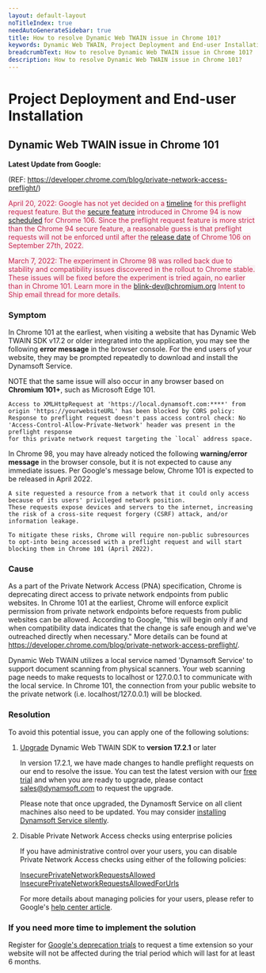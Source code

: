 ```yaml
---
layout: default-layout
noTitleIndex: true
needAutoGenerateSidebar: true
title: How to resolve Dynamic Web TWAIN issue in Chrome 101?
keywords: Dynamic Web TWAIN, Project Deployment and End-user Installation, Chrome 101, Private Network Access, preflight request
breadcrumbText: How to resolve Dynamic Web TWAIN issue in Chrome 101?
description: How to resolve Dynamic Web TWAIN issue in Chrome 101?
---
```


# Project Deployment and End-user Installation

## Dynamic Web TWAIN issue in Chrome 101

**Latest Update from Google:**

(REF: <a href="https://developer.chrome.com/blog/private-network-access-preflight/" target="_blank">https://developer.chrome.com/blog/private-network-access-preflight/</a>)

<span style="background-color:#f9f2f4; color:#c7254e">April 20, 2022: Google has not yet decided on a <a href="https://chromestatus.com/feature/5737414355058688" target="_blank">timeline</a> for this preflight request feature. But the <a href="{{site.faq}}http-insecure-websites-in-chromium-browser.html" target="_blank">secure feature</a> introduced in Chrome 94 is now <a href="https://chromestatus.com/feature/5436853517811712?ver=latest" target="_blank">scheduled</a>  for Chrome 106. Since the preflight request feature is more strict than the Chrome 94 secure feature, a reasonable guess is that preflight requests will not be enforced until after the <a href="https://chromiumdash.appspot.com/schedule" target="_blank">release date</a> of Chrome 106 on September 27th, 2022.</span>

<span style="background-color:#f9f2f4; color:#c7254e">March 7, 2022: The experiment in Chrome 98 was rolled back due to stability and compatibility issues discovered in the rollout to Chrome stable. These issues will be fixed before the experiment is tried again, no earlier than in Chrome 101. Learn more in the blink-dev@chromium.org Intent to Ship email thread for more details.</span>

### Symptom

 In Chrome 101 at the earliest, when visiting a website that has Dynamic Web TWAIN SDK v17.2 or older integrated into the application, you may see the following **error message** in the browser console. For the end users of your website, they may be prompted repeatedly to download and install the Dynamsoft Service.

NOTE that the same issue will also occur in any browser based on **Chromium 101+**, such as Microsoft Edge 101.

```
Access to XMLHttpRequest at 'https://local.dynamsoft.com:****' from origin 'https://yourwebsiteURL' has been blocked by CORS policy: 
Response to preflight request doesn't pass access control check: No 'Access-Control-Allow-Private-Network' header was present in the preflight response 
for this private network request targeting the `local` address space.
```

In Chrome 98, you may have already noticed the following **warning/error message** in the browser console, but it is not expected to cause any immediate issues. Per Google's message below, Chrome 101 is expected to be released in April 2022.

```
A site requested a resource from a network that it could only access because of its users' privileged network position. 
These requests expose devices and servers to the internet, increasing the risk of a cross-site request forgery (CSRF) attack, and/or information leakage.

To mitigate these risks, Chrome will require non-public subresources to opt-into being accessed with a preflight request and will start blocking them in Chrome 101 (April 2022).
```

### Cause

As a part of the Private Network Access (PNA) specification, Chrome is deprecating direct access to private network endpoints from public websites. In Chrome 101 at the earliest, Chrome will enforce explicit permission from private network endpoints before requests from public websites can be allowed. According to Google, "this will begin only if and when compatibility data indicates that the change is safe enough and we've outreached directly when necessary." More details can be found at <a href="https://developer.chrome.com/blog/private-network-access-preflight/" target="_blank">https://developer.chrome.com/blog/private-network-access-preflight/</a>.

Dynamic Web TWAIN utilizes a local service named 'Dynamsoft Service' to support document scanning from physical scanners. Your web scanning page needs to make requests to localhost or 127.0.0.1 to communicate with the local service. In Chrome 101, the connection from your public website to the private network (i.e. localhost/127.0.0.1) will be blocked.

### Resolution

To avoid this potential issue, you can apply one of the following solutions:

1. <a href="https://www.dynamsoft.com/web-twain/docs/indepth/development/upgrade.html?ver=latest" target="_blank">Upgrade</a> Dynamic Web TWAIN SDK to **version 17.2.1** or later

   In version 17.2.1, we have made changes to handle preflight requests on our end to resolve the issue. You can test the latest version with our <a href="https://www.dynamsoft.com/web-twain/downloads/" target="_blank">free trial</a> and when you are ready to upgrade, please contact <a href="mailto:sales@dynamsoft.com" target="_blank">sales@dynamsoft.com</a> to request the upgrade.

   Please note that once upgraded, the Dynamosft Service on all client machines also need to be updated. You may consider <a href="https://www.dynamsoft.com/web-twain/docs/faq/can-i-install-dynamsoft-service-silently.html?ver=latest#can-i-install-dynamsoft-service-silently" target="_blank">installing Dynamsoft Service silently</a>.

2. Disable Private Network Access checks using enterprise policies

   If you have administrative control over your users, you can disable Private Network Access checks using either of the following policies:

   <a href="https://chromeenterprise.google/policies/#InsecurePrivateNetworkRequestsAllowed" target="_blank">InsecurePrivateNetworkRequestsAllowed</a> 
   <a href="https://chromeenterprise.google/policies/#InsecurePrivateNetworkRequestsAllowedForUrls" target="_blank">InsecurePrivateNetworkRequestsAllowedForUrls</a> 

   For more details about managing policies for your users, please refer to Google's <a href="https://support.google.com/chrome/a/answer/9037717" target="_blank">help center article</a>.

### If you need more time to implement the solution

   Register for <a href="https://developer.chrome.com/blog/origin-trials/#deprecation-trials" target="_blank">Google's deprecation trials</a> to request a time extension so your website will not be affected during the trial period which will last for at least 6 months.

